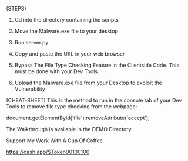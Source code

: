 (STEPS)

1) Cd into the directory containing the scripts

2) Move the Malware.exe file to your desktop 

3) Run server.py

4) Copy and paste the URL in your web browser

5) Bypass The File Type Checking Feature in the Clientside Code. This must be done with your Dev Tools.

6) Upload the Malware.exe file from your Desktop to exploit the Vulnerability 


(CHEAT-SHEET)
This is the method to run in the console tab of your Dev Tools to remove file type checking from the webpage: 

document.getElementById('file').removeAttribute('accept');

The Walkthrough is available in the DEMO Directory

Support My Work With A Cup Of Coffee

https://cash.app/$Token00100100





